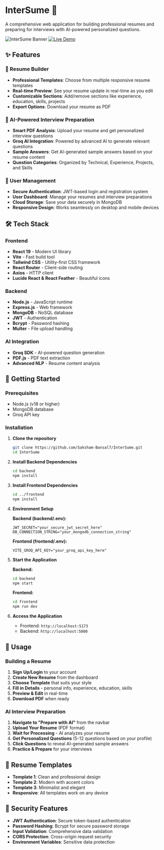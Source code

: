 # InterSume 🚀

A comprehensive web application for building professional resumes and preparing for interviews with AI-powered personalized questions.

![InterSume Banner](https://img.shields.io/badge/InterSume-Resume%20Builder-purple?style=for-the-badge&logo=react)
[![Live Demo](https://img.shields.io/badge/Live%20Demo-Visit%20Site-brightgreen?style=for-the-badge&logo=vercel)](https://intersume-frontend.onrender.com)

## ✨ Features

### 📄 Resume Builder

- **Professional Templates**: Choose from multiple responsive resume templates
- **Real-time Preview**: See your resume update in real-time as you edit
- **Customizable Sections**: Add/remove sections like experience, education, skills, projects
- **Export Options**: Download your resume as PDF

### 🤖 AI-Powered Interview Preparation

- **Smart PDF Analysis**: Upload your resume and get personalized interview questions
- **Groq AI Integration**: Powered by advanced AI to generate relevant questions
- **Sample Answers**: Get AI-generated sample answers based on your resume content
- **Question Categories**: Organized by Technical, Experience, Projects, and Skills

### 👤 User Management

- **Secure Authentication**: JWT-based login and registration system
- **User Dashboard**: Manage your resumes and interview preparations
- **Cloud Storage**: Save your data securely in MongoDB
- **Responsive Design**: Works seamlessly on desktop and mobile devices

## 🛠️ Tech Stack

### Frontend

- **React 19** - Modern UI library
- **Vite** - Fast build tool
- **Tailwind CSS** - Utility-first CSS framework
- **React Router** - Client-side routing
- **Axios** - HTTP client
- **Lucide React & React Feather** - Beautiful icons

### Backend

- **Node.js** - JavaScript runtime
- **Express.js** - Web framework
- **MongoDB** - NoSQL database
- **JWT** - Authentication
- **Bcrypt** - Password hashing
- **Multer** - File upload handling

### AI Integration

- **Groq SDK** - AI-powered question generation
- **PDF.js** - PDF text extraction
- **Advanced NLP** - Resume content analysis

## 🚀 Getting Started

### Prerequisites

- Node.js (v18 or higher)
- MongoDB database
- Groq API key

### Installation

1. **Clone the repository**

   ```bash
   git clone https://github.com/Saksham-Bansal7/InterSume.git
   cd InterSume
   ```

2. **Install Backend Dependencies**

   ```bash
   cd backend
   npm install
   ```

3. **Install Frontend Dependencies**

   ```bash
   cd ../frontend
   npm install
   ```

4. **Environment Setup**

   **Backend (backend/.env):**

   ```env
   JWT_SECRET="your_secure_jwt_secret_here"
   DB_CONNECTION_STRING="your_mongodb_connection_string"
   ```

   **Frontend (frontend/.env):**

   ```env
   VITE_GROQ_API_KEY="your_groq_api_key_here"
   ```

5. **Start the Application**

   **Backend:**

   ```bash
   cd backend
   npm start
   ```

   **Frontend:**

   ```bash
   cd frontend
   npm run dev
   ```

6. **Access the Application**
   - Frontend: `http://localhost:5173`
   - Backend: `http://localhost:5000`

## 📱 Usage

### Building a Resume

1. **Sign Up/Login** to your account
2. **Create New Resume** from the dashboard
3. **Choose Template** that suits your style
4. **Fill in Details** - personal info, experience, education, skills
5. **Preview & Edit** in real-time
6. **Download PDF** when ready

### AI Interview Preparation

1. **Navigate to "Prepare with AI"** from the navbar
2. **Upload Your Resume** (PDF format)
3. **Wait for Processing** - AI analyzes your resume
4. **Get Personalized Questions** (5-12 questions based on your profile)
5. **Click Questions** to reveal AI-generated sample answers
6. **Practice & Prepare** for your interviews

## 🎨 Resume Templates

- **Template 1**: Clean and professional design
- **Template 2**: Modern with accent colors
- **Template 3**: Minimalist and elegant
- **Responsive**: All templates work on any device

## 🔐 Security Features

- **JWT Authentication**: Secure token-based authentication
- **Password Hashing**: Bcrypt for secure password storage
- **Input Validation**: Comprehensive data validation
- **CORS Protection**: Cross-origin request security
- **Environment Variables**: Sensitive data protection
